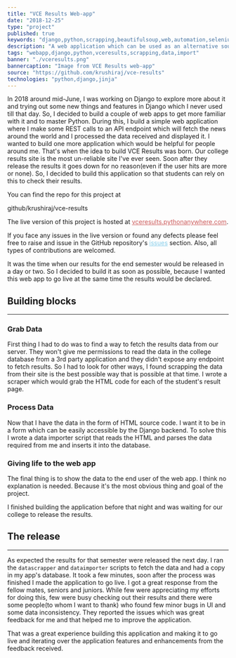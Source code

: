 ```yaml
---
title: "VCE Results Web-app"
date: "2018-12-25"
type: "project"
published: true
keywords: "django,python,scrapping,beautifulsoup,web,automation,selenium,krushi,krushi raj,vasavi,vce,vasavi college of engineering,results,exam"
description: "A web application which can be used as an alternative source to VCE Results site."
tags: "webapp,django,python,vceresults,scrapping,data,import"
banner: "./vceresults.png"
bannercaption: "Image from VCE Results web-app"
source: "https://github.com/krushiraj/vce-results"
technologies: "python,django,jinja"
---
```


In 2018 around mid-June, I was working on Django to explore more about it and trying out some new things and features in Django which I never used till that day. So, I decided to build a couple of web apps to get more familiar with it and to master Python. During this, I build a simple web application where I make some REST calls to an API endpoint which will fetch the news around the world and I processed the data received and displayed it. I wanted to build one more application which would be helpful for people around me. That's when the idea to build VCE Results was born. Our college results site is the most un-reliable site I've ever seen. Soon after they release the results it goes down for no reason(even if the user hits are more or none). So, I decided to build this application so that students can rely on this to check their results.

You can find the repo for this project at

github/krushiraj/vce-results

The live version of this project is hosted at <a style="color:indianred;" target="_blank" rel="noopener noreferrer" href="http://vceresults.pythonanywhere.com/">vceresults.pythonanywhere.com</a>.

If you face any issues in the live version or found any defects please feel free to raise and issue in the GitHub repository's <a style="color:skyblue;" href="https://github.com/krushiraj/vce-results/issues" target="_blank" rel="noopener noreferrer">issues</a> section. Also, all types of contributions are welcomed.

It was the time when our results for the end semester would be released in a day or two. So I decided to build it as soon as possible, because I wanted this web app to go live at the same time the results would be declared.

## Building blocks
---

### Grab Data
First thing I had to do was to find a way to fetch the results data from our server. They won't give me permissions to read the data in the college database from a 3rd party application and they didn't expose any endpoint to fetch results. So I had to look for other ways, I found scrapping the data from their site is the best possible way that is possible at that time. I wrote a scraper which would grab the HTML code for each of the student's result page.

### Process Data
Now that I have the data in the form of HTML source code. I want it to be in a form which can be easily accessible by the Django backend. To solve this I wrote a data importer script that reads the HTML and parses the data required from me and inserts it into the database.

### Giving life to the web app
The final thing is to show the data to the end user of the web app. I think no explanation is needed. Because it's the most obvious thing and goal of the project.

I finished building the application before that night and was waiting for our college to release the results.

## The release
---

As expected the results for that semester were released the next day. I ran the `datascrapper` and `dataimporter` scripts to fetch the data and had a copy in my app's database. It took a few minutes, soon after the process was finished I made the application to go live. I got a great response from the fellow mates, seniors and juniors. While few were appreciating my efforts for doing this, few were busy checking out their results and there were some people(to whom I want to thank) who found few minor bugs in UI and some data inconsistency. They reported the issues which was great feedback for me and that helped me to improve the application.

That was a great experience building this application and making it to go live and iterating over the application features and enhancements from the feedback received.